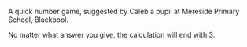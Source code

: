 A quick number game, suggested by Caleb a pupil at Mereside Primary School, Blackpool.

No matter what answer you give, the calculation will end with 3.
